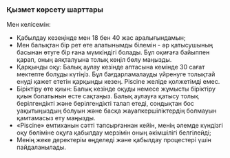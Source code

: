 ### Қызмет көрсету шарттары

Мен келісемін:
- Қабылдау кезеңінде мен 18 бен 40 жас аралығындамын;
- Мен балықтан бір рет өте алатынымды білемін - әр қатысушының басынан өтуге бір ғана мүмкіндігі болады. Бұл оқиғаға байыппен қарап, оның аяқталуына толық көңіл бөлу маңызды.
- Қарқынды оқу: Балық аулау кезінде аптасына кемінде 30 сағат мектепте болуды күтіңіз. Бұл бағдарламалауды үйренуге толықтай енуді қажет ететін қарқынды кезең. Piscine желіде қолжетімді емес.
- Біріктіру өте қиын: Балық кезінде оқуды немесе жұмысты біріктіру қиын болатынын есте сақтаңыз. Балық аулауға қатысу толық берілгендікті және берілгендікті талап етеді, сондықтан бос уақытыңыздың болуын және басқа жауапкершіліктердің болмауын қамтамасыз ету маңызды.
- «Piscine» емтиханын сәтті тапсырғаннан кейін, менің әлемде күндізгі оқу бөліміне оқуға қабылдау мерзімін оның әкімшілігі белгілейді;
- Менің жеке деректерім өңделеді және қабылдау процестері үшін пайдаланылады.
